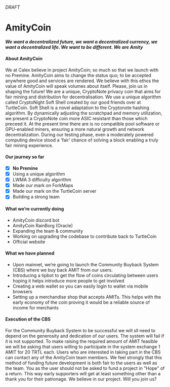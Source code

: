 
###### DRAFT

# AmityCoin

_**We want a decentralized future, we want a decentralized currency, we want a decentralized life.  We want to be different.  We are Amity**_

#### About AmityCoin

We at Calex believe in project AmityCoin; so much so that we launch with no Premine. AmityCoin aims to change the status quo; to be accepted anywhere good and services are rendered. We believe with this ethos the value of AmityCoin will speak volumes about itself.  Please, join us in shaping the future! We are a unique, CryptoNote privacy coin that aims for fair mining and distribution for decentralisation. We use a unique algorithm called CryptoNight Soft Shell created by our good friends over at TurtleCoin. Soft Shell is a novel adaptation to the Cryptonote hashing algorithm. By dynamically adjusting the scratchpad and memory utilization, we present a CryptoNote coin more ASIC resistant than those which preceed it. At the present time there are is no compatible pool software or GPU-enabled miners, ensuring a more natural growth and network decentralization. During our testing phase, even a moderately powered computing device stood a 'fair' chance of solving a block enabling a truly fair mining experience. 

#### Our journey so far

- [x] **No Premine**
- [x] Using a unique algorithm
- [x] LWMA 3 difficulty algorithm
- [x] Made our mark on ForkMaps
- [x] Made our mark on the TurtleCoin server
- [x] Building a strong team

#### What we’re currently doing

- AmityCoin discord bot
- AmityCoin RainBorg (Oracle)
- Expanding the team & community
- Working on upgrading the codebase to contribute back to TurtleCoin
- Official website

#### What we have planned

- Upon mainnet, we’re going to launch the Community Buyback System (CBS) where we buy back AMIT from our users.
- Introducing a tipbot to get the flow of coins circulating between users hoping it helps introduce more people to get involved
- Creating a web wallet so you can easily login to wallet via mobile browsers
- Setting up a merchandise shop that accepts AMITs. This helps with the early economy of the coin proving it would be a reliable source of income for merchants 

#### Execution of the CBS

For the Community Buyback System to be successful we will sll need to depend on the generosity and dedication of our users.  The system will fail if it is not supported.  To make raising the required amount of AMIT feasible we will be asking that users willing to participate in the system exchange 1 AMIT for 20 TRTL each.  Users who are interested in taking part in the CBS can contact any of the AmityCoin team members.  We feel strongly that this method of funding future development is both fair to the users as well as the team.  You as the user should not be asked to fund a project in "Hope" of a return. This way early supporters will get at least something other than a thank you for their patronage.  We believe in our project. Will you join us?
